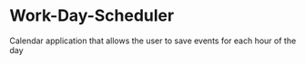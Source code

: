 # Work-Day-Scheduler
Calendar application that allows the user to save events for each hour of the day
